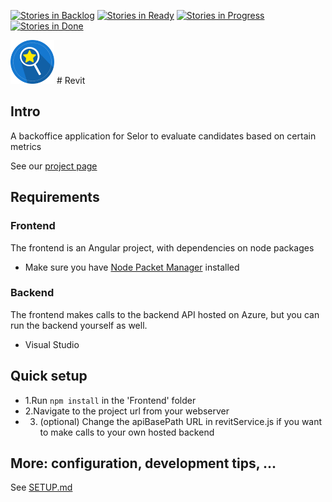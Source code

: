 [![Stories in Backlog](https://badge.waffle.io/osoc16/Revit.png?label=backlog&title=Backlog)](http://waffle.io/osoc16/Revit)
[![Stories in Ready](https://badge.waffle.io/osoc16/Revit.png?label=ready&title=Ready)](http://waffle.io/osoc16/Revit)
[![Stories in Progress](https://badge.waffle.io/osoc16/Revit.png?label=In%20Progress&title=In%20Progress)](http://waffle.io/osoc16/Revit)
[![Stories in Done](https://badge.waffle.io/osoc16/Revit.png?label=Done&title=Done)](http://waffle.io/osoc16/Revit)

<img src="https://github.com/osoc16/Revit/blob/master/Docs/Crest/selor_crest.png" alt="Revit Crest" height="70">
# Revit

## Intro
A backoffice application for Selor to evaluate candidates based on certain metrics

See our [project page](https://github.com/osoc16/Revit)

## Requirements

### Frontend
The frontend is an Angular project, with dependencies on node packages
- Make sure you have [Node Packet Manager](https://www.npmjs.com/) installed

### Backend
The frontend makes calls to the backend API hosted on Azure, but you can run the backend yourself as well.
- Visual Studio

## Quick setup
- 1.Run `npm install` in the 'Frontend' folder
- 2.Navigate to the project url from your webserver
- 3. (optional) Change the apiBasePath URL in revitService.js if you want to make calls to your own hosted backend


## More: configuration, development tips, ...
See [SETUP.md](SETUP.MD)
